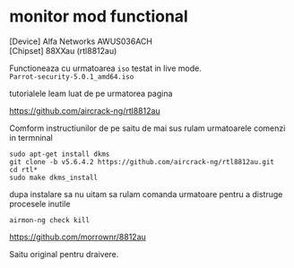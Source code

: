 # monitor mod functional

[Device] Alfa Networks AWUS036ACH<br>
[Chipset] 88XXau (rtl8812au)<br>

Functioneaza cu urmatoarea `iso` testat in live mode.
<br>
`Parrot-security-5.0.1_amd64.iso`
<br>

tutorialele leam luat de pe urmatorea pagina<br>

https://github.com/aircrack-ng/rtl8812au<br>

Comform instructiunilor de pe saitu de mai sus rulam urmatoarele comenzi in termninal<br>

```
sudo apt-get install dkms
git clone -b v5.6.4.2 https://github.com/aircrack-ng/rtl8812au.git
cd rtl*
sudo make dkms_install
```

dupa instalare sa nu uitam sa rulam comanda urmatoare pentru a distruge procesele inutile

```
airmon-ng check kill
```

https://github.com/morrownr/8812au<br>

Saitu original pentru draivere.
